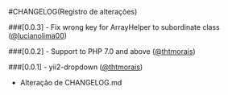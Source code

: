 ﻿#CHANGELOG(Registro de alterações)

###[0.0.3] - Fix wrong key for ArrayHelper to subordinate class ([@lucianolima00](https://gitlab.com/lucianolima00))

###[0.0.2] - Support to PHP 7.0 and above ([@thtmorais](https://gitlab.com/thtmorais))

###[0.0.1] - yii2-dropdown ([@thtmorais](https://gitlab.com/thtmorais))
- Alteração de CHANGELOG.md